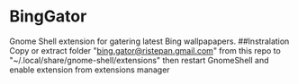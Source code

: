 # BingGator

Gnome Shell extension for gatering latest Bing wallpapapers.
##Instralation
Copy or extract folder "bing.gator@ristepan.gmail.com" from this repo to "~/.local/share/gnome-shell/extensions" then restart GnomeShell and enable extension from extensions manager
